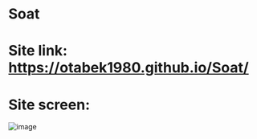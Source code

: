# Soat

# Site link: https://otabek1980.github.io/Soat/

# Site screen: 
![image](https://github.com/user-attachments/assets/d50d67e4-7e19-4d28-ad4d-3ae222ea95fe)
